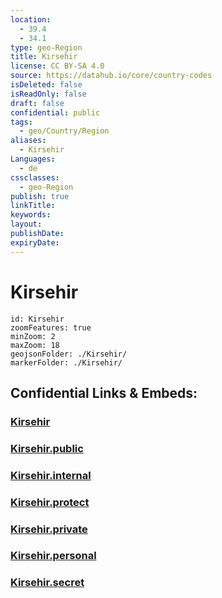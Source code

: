 ```yaml
---
location:
  - 39.4
  - 34.1
type: geo-Region
title: Kirsehir
license: CC BY-SA 4.0
source: https://datahub.io/core/country-codes
isDeleted: false
isReadOnly: false
draft: false
confidential: public
tags:
  - geo/Country/Region
aliases:
  - Kirsehir
Languages:
  - de
cssclasses:
  - geo-Region
publish: true
linkTitle:
keywords:
layout:
publishDate:
expiryDate:
---
```


# Kirsehir

```leaflet
id: Kirsehir
zoomFeatures: true 
minZoom: 2 
maxZoom: 18
geojsonFolder: ./Kirsehir/
markerFolder: ./Kirsehir/
```


## Confidential Links & Embeds: 

### [Kirsehir](/_Standards/Earth/Continent/Europe/Europe~East/Turkey/Provinces~Turkey/Kirsehir.md) 

### [Kirsehir.public](/_public/Earth/Continent/Europe/Europe~East/Turkey/Provinces~Turkey/Kirsehir.public.md) 

### [Kirsehir.internal](/_internal/Earth/Continent/Europe/Europe~East/Turkey/Provinces~Turkey/Kirsehir.internal.md) 

### [Kirsehir.protect](/_protect/Earth/Continent/Europe/Europe~East/Turkey/Provinces~Turkey/Kirsehir.protect.md) 

### [Kirsehir.private](/_private/Earth/Continent/Europe/Europe~East/Turkey/Provinces~Turkey/Kirsehir.private.md) 

### [Kirsehir.personal](/_personal/Earth/Continent/Europe/Europe~East/Turkey/Provinces~Turkey/Kirsehir.personal.md) 

### [Kirsehir.secret](/_secret/Earth/Continent/Europe/Europe~East/Turkey/Provinces~Turkey/Kirsehir.secret.md)

